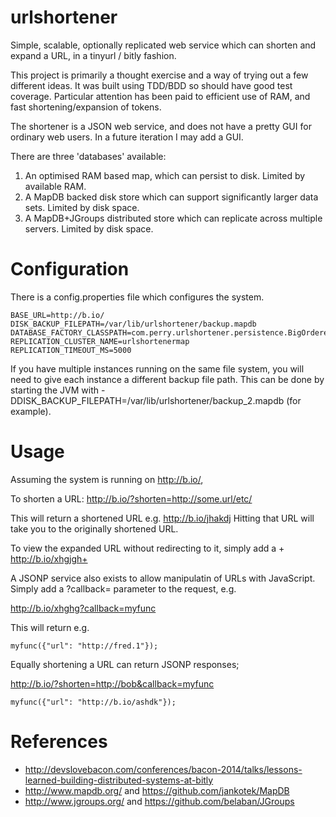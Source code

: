 urlshortener
============

Simple, scalable, optionally replicated web service which can shorten and expand a URL, in a tinyurl / bitly fashion.

This project is primarily a thought exercise and a way of trying out a few different ideas.  It was built using TDD/BDD so should have good test coverage.  Particular attention has been paid to efficient use of RAM, and fast shortening/expansion of tokens.

The shortener is a JSON web service, and does not have a pretty GUI for ordinary web users.  In a future iteration I may add a GUI.

There are three 'databases' available:

 1. An optimised RAM based map, which can persist to disk.  Limited by available RAM.
 2. A MapDB backed disk store which can support significantly larger data sets. Limited by disk space.
 3. A MapDB+JGroups distributed store which can replicate across multiple servers. Limited by disk space.

Configuration
=============
There is a config.properties file which configures the system.

    BASE_URL=http://b.io/
    DISK_BACKUP_FILEPATH=/var/lib/urlshortener/backup.mapdb
    DATABASE_FACTORY_CLASSPATH=com.perry.urlshortener.persistence.BigOrderedReplicatedMapDBSetFactory
    REPLICATION_CLUSTER_NAME=urlshortenermap
    REPLICATION_TIMEOUT_MS=5000

If you have multiple instances running on the same file system, you will need to give each instance a different backup file path.  This can be done by starting the JVM with -DDISK_BACKUP_FILEPATH=/var/lib/urlshortener/backup_2.mapdb (for example).

Usage
=====
Assuming the system is running on http://b.io/,

To shorten a URL:
 http://b.io/?shorten=http://some.url/etc/

This will return a shortened URL e.g. http://b.io/jhakdj
Hitting that URL will take you to the originally shortened URL.

To view the expanded URL without redirecting to it, simply add a +
 http://b.io/xhgjgh+

A JSONP service also exists to allow manipulatin of URLs with JavaScript.
Simply add a ?callback= parameter to the request, e.g.

 http://b.io/xhghg?callback=myfunc
 
This will return e.g.

    myfunc({"url": "http://fred.1"});

Equally shortening a URL can return JSONP responses;

 http://b.io/?shorten=http://bob&callback=myfunc

    myfunc({"url": "http://b.io/ashdk"});

References
==========
 * http://devslovebacon.com/conferences/bacon-2014/talks/lessons-learned-building-distributed-systems-at-bitly
 * http://www.mapdb.org/ and https://github.com/jankotek/MapDB
 * http://www.jgroups.org/ and https://github.com/belaban/JGroups
